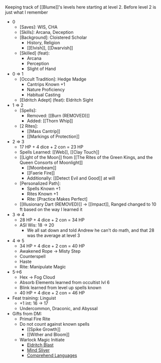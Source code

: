 Keeping track of [[Blume]]'s levels here starting at level 2. Before level 2 is just what I remember

- 0
	- [Saves]: WIS, CHA
	- [Skills]: Arcana, Deception
	- [Background]: Cloistered Scholar
		- History, Religion
		- [[Elvish]], [[Dwarvish]]
	- [Skilled] (feat):
		- Arcana
		- Perception
		- Slight of Hand
- 0 => 1
	- [Occult Tradition]: Hedge Madge
		- Cantrips Known +1
		- Nature Proficiency
		- Habitual Casting
	- [Eldritch Adept] (feat): Eldritch Sight
- 1 => 2
	- [Spells]:
		- Removed: [[Burn (REMOVED)]]
		- Added: [[Thorn Whip]]
	- [2 Rites]:
		- [[Mass Cantrip]]
		- [[Markings of Protection]]
- 2 => 3
	- 17 HP + 4 dice + 2 con = 23 HP
	- Spells Learned: [[Web]], [[Clay Touch]]
	- [[Light of the Moon]] from [[The Rites of the Green Kings, and the Queen Consorts of Moonlight]] 
		- [[Moonbeam]]
		- [[Faerie Fire]]
		- Additionally: [[Detect Evil and Good]] at will
	- [Personalized Path]: 
		- Spells Known +1
		- Rites Known +1
		- Rite: [Practice Makes Perfect]
	- [[Illusionary Dart (REMOVED)]] -> [[Impact]], Ranged changed to 10 ft based on the way I learned it
- 3 => 4
	- 28 HP + 4 dice + 2 con = 34 HP
	- ASI Wis: 18 -> 20
		- We all sat down and told Andrew he can't do math, and that 28 was the average at level 3
- 4 => 5
	- 34 HP + 4 dice + 2 con = 40 HP
	- Awakened Rope -> Misty Step
	- Counterspell
	- Haste
	- Rite: Manipulate Magic
- 5->6
	- Hex -> Fog Cloud
	- Absorb Elements learned from occultist lvl 6
	- Blink learned from level up spells known
	- 40 HP + 4 dice + 2 con = 46 HP
- Feat training: Linguist
	- +1 int: 16 -> 17
	- Undercommon, Draconic, and Abyssal
- Gifts from DM:
	- Primal Fire Rite
	- Do not count against known spells
		- [[Spike Growth]]
		- [[Wither and Bloom]]
	- Warlock Magic Initiate
		- [Eldritch Blast](https://dnd5e.wikidot.com/spell:eldritch-blast)
		- [Mind Sliver](https://dnd5e.wikidot.com/spell:mind-sliver)
		- [Comprehend Languages](https://dnd5e.wikidot.com/spell:comprehend-languages)